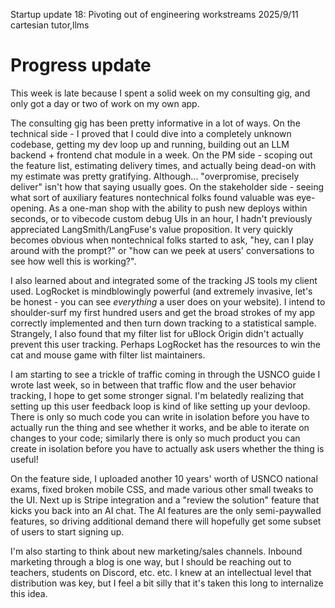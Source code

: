 Startup update 18: Pivoting out of engineering workstreams
2025/9/11
cartesian tutor,llms

# Progress update

This week is late because I spent a solid week on my consulting gig, and only got a day or two of work on my own app.

The consulting gig has been pretty informative in a lot of ways. On the technical side - I proved that I could dive into a completely unknown codebase, getting my dev loop up and running, building out an LLM backend + frontend chat module in a week. On the PM side - scoping out the feature list, estimating delivery times, and actually being dead-on with my estimate was pretty gratifying. Although... "overpromise, precisely deliver" isn't how that saying usually goes. On the stakeholder side - seeing what sort of auxiliary features nontechnical folks found valuable was eye-opening.  As a one-man shop with the ability to push new deploys within seconds, or to vibecode custom debug UIs in an hour, I hadn't previously appreciated LangSmith/LangFuse's value proposition. It very quickly becomes obvious when nontechnical folks started to ask, "hey, can I play around with the prompt?" or "how can we peek at users' conversations to see how well this is working?".

I also learned about and integrated some of the tracking JS tools my client used. LogRocket is mindblowingly powerful (and extremely invasive, let's be honest - you can see _everything_ a user does on your website). I intend to shoulder-surf my first hundred users and get the broad strokes of my app correctly implemented and then turn down tracking to a statistical sample. Strangely, I also found that my filter list for uBlock Origin didn't actually prevent this user tracking. Perhaps LogRocket has the resources to win the cat and mouse game with filter list maintainers.

I am starting to see a trickle of traffic coming in through the USNCO guide I wrote last week, so in between that traffic flow and the user behavior tracking, I hope to get some stronger signal. I'm belatedly realizing that setting up this user feedback loop is kind of like setting up your devloop. There is only so much code you can write in isolation before you have to actually run the thing and see whether it works, and be able to iterate on changes to your code; similarly there is only so much product you can create in isolation before you have to actually ask users whether the thing is useful!

On the feature side, I uploaded another 10 years' worth of USNCO national exams, fixed broken mobile CSS, and made various other small tweaks to the UI. Next up is Stripe integration and a "review the solution" feature that kicks you back into an AI chat. The AI features are the only semi-paywalled features, so driving additional demand there will hopefully get some subset of users to start signing up.

I'm also starting to think about new marketing/sales channels. Inbound marketing through a blog is one way, but I should be reaching out to teachers, students on Discord, etc. etc. I knew at an intellectual level that distribution was key, but I feel a bit silly that it's taken this long to internalize this idea.
